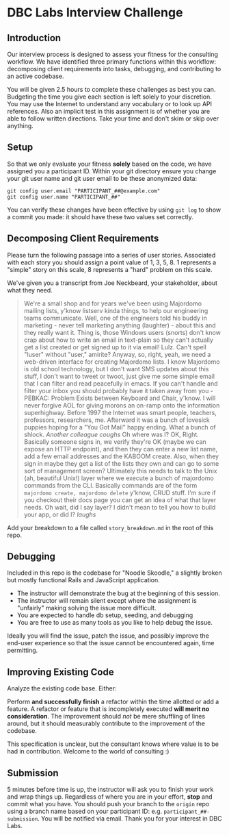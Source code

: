 # DBC Labs Interview Challenge

## Introduction

Our interview process is designed to assess your fitness for the consulting
workflow.  We have identified three primary functions within this workflow:
decomposing client requirements into tasks, debugging, and contributing to an 
active codebase.

You will be given 2.5 hours to complete these challenges as best you can.
Budgeting the time you give each section is left solely to your discretion.
You may use the Internet to understand any vocabulary or to look up API
references.  Also an implicit test in this assignment is of whether you are
able to follow written directions.  Take your time and don't skim or skip 
over anything.

## Setup

So that we only evaluate your fitness **solely** based on the code, we have
assigned you a participant ID.  Within your git directory ensure you change
your git user name and git user email to be these anonymized data:

`git config user.email "PARTICIPANT_##@example.com"`  
`git config user.name "PARTICIPANT_##"`

You can verify these changes have been effective by using `git log` to show a
commit you made: it should have these two values set correctly.

## Decomposing Client Requirements

Please turn the following passage into a series of user stories.  Associated
with each story you should assign a point value of 1, 3, 5, 8.  1 represents a
"simple" story on this scale, 8 represents a "hard" problem on this scale.

We've given you a transcript from Joe Neckbeard, your stakeholder, about what
they need.

> We're a small shop and for years we've been using Majordomo mailing lists,
y'know listserv kinda things, to help our engineering teams communicate.  Well,
one of the engineers told his buddy in marketing - never tell marketing
anything (laughter) - about this and they really want it.  Thing is, those
Windows users (snorts) don't know crap about how to write an email in
text-plain so they can't actually get a list created or get signed up to it via
email!  Lulz.  Can't spell "luser" without "user," amirite? Anyway, so, right,
yeah, we need a web-driven interface for creating Majordomo lists.  I know
Majordomo is old school technology, but I don't want SMS updates about this
stuff, I don't want to tweet or twoot, just give me some simple email that I
can filter and read peacefully in emacs.  If you can't handle and filter your
inbox you should probably have it taken away from you - PEBKAC: Problem Exists
between Keyboard and Chair, y'know.  I will never forgive AOL for giving morons
an on-ramp onto the information superhighway.  Before 1997 the Internet was
smart people, teachers, professors, researchers, me.  Afterward it was a bunch
of lovesick puppies hoping for a "You Got Mail" happy ending.  What a bunch of
shlock.  *Another colleague coughs* Oh where was I?  OK, Right.  Basically
someone signs in, we verify they're OK (maybe we can expose an HTTP endpoint),
and then they can enter a new list name, add a few email addresses and the
KABOOM create.  Also, when they sign in maybe they get a list of the lists they
own and can go to some sort of management screen?  Ultimately this needs to
talk to the Unix (ah, beautiful Unix!) layer where we execute a bunch of
majordomo commands from the CLI.  Basically commands are of the form `majordomo
create, majordomo delete` y'know, CRUD stuff.  I'm sure if you checkout their
docs page you can get an idea of what that layer needs.  Oh wait, did I say
layer?  I didn't mean to tell you how to build your app, or did I? _laughs_

Add your breakdown to a file called `story_breakdown.md` in the root of this
repo.

## Debugging

Included in this repo is the codebase for "Noodle Skoodle," a slightly broken
but mostly functional Rails and JavaScript application.

* The instructor will demonstrate the bug at the beginning of this session.
* The instructor will remain silent except where the assignment is
  "unfairly" making solving the issue more difficult.
* You are expected to handle db setup, seeding, and debugging
* You are free to use as many tools as you like to help debug the issue.

Ideally you will find the issue, patch the issue, and possibly improve the
end-user experience so that the issue cannot be encountered again, time
permitting.

## Improving Existing Code

Analyze the existing code base.  Either:

Perform **and successfully finish** a refactor within the time allotted or add a
feature.  A refactor or feature that is incompletely executed **will merit no
consideration**.  The improvement should *not* be mere shuffling of lines
around, but it should measurably contribute to the improvement of the codebase.

This specification is unclear, but the consultant knows where value is to be
had in contribution. Welcome to the world of consulting :)

## Submission

5 minutes before time is up, the instructor will ask you to finish your work
and wrap things up.  Regardless of where you are in your effort, **stop** and
commit what you have.  You should push your branch to the `origin` repo using a
branch name based on your participant ID: e.g.  `participant_##-submission`.
You will be notified via email.  Thank you for your interest in DBC Labs.
